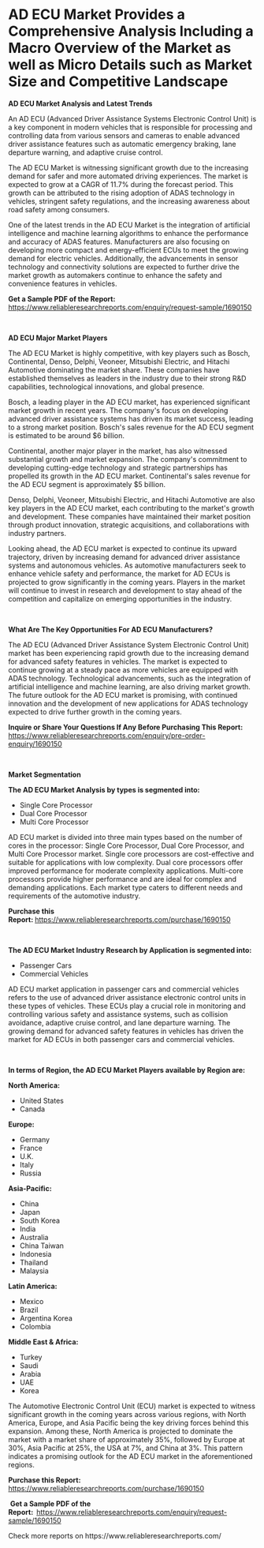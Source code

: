 <p><h1>AD ECU Market Provides a Comprehensive Analysis Including a Macro Overview of the Market as well as Micro Details such as Market Size and Competitive Landscape</h1></p><p><strong>AD ECU Market Analysis and Latest Trends</strong></p>
<p><p>An AD ECU (Advanced Driver Assistance Systems Electronic Control Unit) is a key component in modern vehicles that is responsible for processing and controlling data from various sensors and cameras to enable advanced driver assistance features such as automatic emergency braking, lane departure warning, and adaptive cruise control.</p><p>The AD ECU Market is witnessing significant growth due to the increasing demand for safer and more automated driving experiences. The market is expected to grow at a CAGR of 11.7% during the forecast period. This growth can be attributed to the rising adoption of ADAS technology in vehicles, stringent safety regulations, and the increasing awareness about road safety among consumers.</p><p>One of the latest trends in the AD ECU Market is the integration of artificial intelligence and machine learning algorithms to enhance the performance and accuracy of ADAS features. Manufacturers are also focusing on developing more compact and energy-efficient ECUs to meet the growing demand for electric vehicles. Additionally, the advancements in sensor technology and connectivity solutions are expected to further drive the market growth as automakers continue to enhance the safety and convenience features in vehicles.</p></p>
<p><strong>Get a Sample PDF of the Report:&nbsp;</strong> <a href="https://www.reliableresearchreports.com/enquiry/request-sample/1690150">https://www.reliableresearchreports.com/enquiry/request-sample/1690150</a></p>
<p>&nbsp;</p>
<p><strong>AD ECU Major Market Players</strong></p>
<p><p>The AD ECU Market is highly competitive, with key players such as Bosch, Continental, Denso, Delphi, Veoneer, Mitsubishi Electric, and Hitachi Automotive dominating the market share. These companies have established themselves as leaders in the industry due to their strong R&D capabilities, technological innovations, and global presence.</p><p>Bosch, a leading player in the AD ECU market, has experienced significant market growth in recent years. The company's focus on developing advanced driver assistance systems has driven its market success, leading to a strong market position. Bosch's sales revenue for the AD ECU segment is estimated to be around $6 billion.</p><p>Continental, another major player in the market, has also witnessed substantial growth and market expansion. The company's commitment to developing cutting-edge technology and strategic partnerships has propelled its growth in the AD ECU market. Continental's sales revenue for the AD ECU segment is approximately $5 billion.</p><p>Denso, Delphi, Veoneer, Mitsubishi Electric, and Hitachi Automotive are also key players in the AD ECU market, each contributing to the market's growth and development. These companies have maintained their market position through product innovation, strategic acquisitions, and collaborations with industry partners.</p><p>Looking ahead, the AD ECU market is expected to continue its upward trajectory, driven by increasing demand for advanced driver assistance systems and autonomous vehicles. As automotive manufacturers seek to enhance vehicle safety and performance, the market for AD ECUs is projected to grow significantly in the coming years. Players in the market will continue to invest in research and development to stay ahead of the competition and capitalize on emerging opportunities in the industry.</p></p>
<p>&nbsp;</p>
<p><strong>What Are The Key Opportunities For AD ECU Manufacturers?</strong></p>
<p><p>The AD ECU (Advanced Driver Assistance System Electronic Control Unit) market has been experiencing rapid growth due to the increasing demand for advanced safety features in vehicles. The market is expected to continue growing at a steady pace as more vehicles are equipped with ADAS technology. Technological advancements, such as the integration of artificial intelligence and machine learning, are also driving market growth. The future outlook for the AD ECU market is promising, with continued innovation and the development of new applications for ADAS technology expected to drive further growth in the coming years.</p></p>
<p><strong>Inquire or Share Your Questions If Any Before Purchasing This Report:</strong> <a href="https://www.reliableresearchreports.com/enquiry/pre-order-enquiry/1690150">https://www.reliableresearchreports.com/enquiry/pre-order-enquiry/1690150</a></p>
<p>&nbsp;</p>
<p><strong>Market Segmentation</strong></p>
<p><strong>The AD ECU Market Analysis by types is segmented into:</strong></p>
<p><ul><li>Single Core Processor</li><li>Dual Core Processor</li><li>Multi Core Processor</li></ul></p>
<p><p>AD ECU market is divided into three main types based on the number of cores in the processor: Single Core Processor, Dual Core Processor, and Multi Core Processor market. Single core processors are cost-effective and suitable for applications with low complexity. Dual core processors offer improved performance for moderate complexity applications. Multi-core processors provide higher performance and are ideal for complex and demanding applications. Each market type caters to different needs and requirements of the automotive industry.</p></p>
<p><strong>Purchase this Report:&nbsp;</strong><a href="https://www.reliableresearchreports.com/purchase/1690150">https://www.reliableresearchreports.com/purchase/1690150</a></p>
<p>&nbsp;</p>
<p><strong>The AD ECU Market Industry Research by Application is segmented into:</strong></p>
<p><ul><li>Passenger Cars</li><li>Commercial Vehicles</li></ul></p>
<p><p>AD ECU market application in passenger cars and commercial vehicles refers to the use of advanced driver assistance electronic control units in these types of vehicles. These ECUs play a crucial role in monitoring and controlling various safety and assistance systems, such as collision avoidance, adaptive cruise control, and lane departure warning. The growing demand for advanced safety features in vehicles has driven the market for AD ECUs in both passenger cars and commercial vehicles.</p></p>
<p>&nbsp;</p>
<p><strong>In terms of Region, the AD ECU Market Players available by Region are:</strong></p>
<p>
    <p> <strong> North America: </strong>
        <ul>
            <li>United States</li>
            <li>Canada</li>
        </ul>
        </p> 
    <p> <strong> Europe: </strong>
        <ul>
            <li>Germany</li>
            <li>France</li>
            <li>U.K.</li>
            <li>Italy</li>
            <li>Russia</li>
        </ul>
        </p> 
    <p> <strong> Asia-Pacific: </strong>
        <ul>
            <li>China</li>
            <li>Japan</li>
            <li>South Korea</li>
            <li>India</li>
            <li>Australia</li>
            <li>China Taiwan</li>
            <li>Indonesia</li>
            <li>Thailand</li>
            <li>Malaysia</li>
        </ul>
        </p> 
    <p> <strong> Latin America: </strong>
        <ul>
            <li>Mexico</li>
            <li>Brazil</li>
            <li>Argentina Korea</li>
            <li>Colombia</li>
        </ul>
        </p> 
    <p> <strong> Middle East & Africa: </strong>
        <ul>
            <li>Turkey</li>
            <li>Saudi</li>
            <li>Arabia</li>
            <li>UAE</li>
            <li>Korea</li>
        </ul>
    </p>
    </p>
<p><p>The Automotive Electronic Control Unit (ECU) market is expected to witness significant growth in the coming years across various regions, with North America, Europe, and Asia Pacific being the key driving forces behind this expansion. Among these, North America is projected to dominate the market with a market share of approximately 35%, followed by Europe at 30%, Asia Pacific at 25%, the USA at 7%, and China at 3%. This pattern indicates a promising outlook for the AD ECU market in the aforementioned regions.</p></p>
<p><strong>Purchase this Report: </strong><a href="https://www.reliableresearchreports.com/purchase/1690150">https://www.reliableresearchreports.com/purchase/1690150</a></p>
<p>&nbsp;<strong>Get a Sample PDF of the Report:&nbsp;&nbsp;</strong><a href="https://www.reliableresearchreports.com/enquiry/request-sample/1690150">https://www.reliableresearchreports.com/enquiry/request-sample/1690150</a></p>
<p><strong></strong></p>
<p>Check more reports on https://www.reliableresearchreports.com/</p>